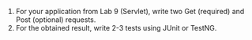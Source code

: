 1. For your application from Lab 9 (Servlet), write two Get (required) and Post (optional) requests.
2. For the obtained result, write 2-3 tests using JUnit or TestNG.
